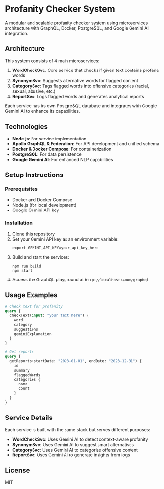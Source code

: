 # Profanity Checker System

A modular and scalable profanity checker system using microservices architecture with GraphQL, Docker, PostgreSQL, and Google Gemini AI integration.

## Architecture

This system consists of 4 main microservices:

1. **WordCheckSvc**: Core service that checks if given text contains profane words
2. **SynonymSvc**: Suggests alternative words for flagged content
3. **CategorySvc**: Tags flagged words into offensive categories (racial, sexual, abusive, etc.)
4. **ReportSvc**: Logs flagged words and generates analytical reports

Each service has its own PostgreSQL database and integrates with Google Gemini AI to enhance its capabilities.

## Technologies

- **Node.js**: For service implementation
- **Apollo GraphQL & Federation**: For API development and unified schema
- **Docker & Docker Compose**: For containerization
- **PostgreSQL**: For data persistence
- **Google Gemini AI**: For enhanced NLP capabilities

## Setup Instructions

### Prerequisites

- Docker and Docker Compose
- Node.js (for local development)
- Google Gemini API key

### Installation

1. Clone this repository
2. Set your Gemini API key as an environment variable:
   ```
   export GEMINI_API_KEY=your_api_key_here
   ```
3. Build and start the services:
   ```
   npm run build
   npm start
   ```
4. Access the GraphQL playground at `http://localhost:4000/graphql`

## Usage Examples

```graphql
# Check text for profanity
query {
  checkText(input: "your text here") {
    word
    category
    suggestions
    geminiExplanation
  }
}

# Get reports
query {
  getReports(startDate: "2023-01-01", endDate: "2023-12-31") {
    id
    summary
    flaggedWords
    categories {
      name
      count
    }
  }
}
```

## Service Details

Each service is built with the same stack but serves different purposes:

- **WordCheckSvc**: Uses Gemini AI to detect context-aware profanity
- **SynonymSvc**: Uses Gemini AI to suggest smart alternatives
- **CategorySvc**: Uses Gemini AI to categorize offensive content
- **ReportSvc**: Uses Gemini AI to generate insights from logs

## License

MIT
